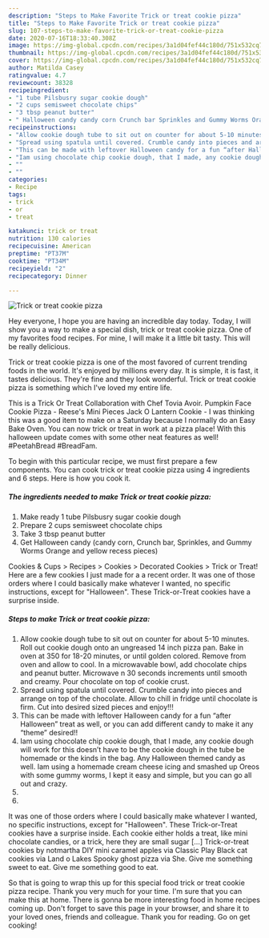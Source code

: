 ```yaml
---
description: "Steps to Make Favorite Trick or treat cookie pizza"
title: "Steps to Make Favorite Trick or treat cookie pizza"
slug: 107-steps-to-make-favorite-trick-or-treat-cookie-pizza
date: 2020-07-16T18:33:40.308Z
image: https://img-global.cpcdn.com/recipes/3a1d04fef44c180d/751x532cq70/trick-or-treat-cookie-pizza-recipe-main-photo.jpg
thumbnail: https://img-global.cpcdn.com/recipes/3a1d04fef44c180d/751x532cq70/trick-or-treat-cookie-pizza-recipe-main-photo.jpg
cover: https://img-global.cpcdn.com/recipes/3a1d04fef44c180d/751x532cq70/trick-or-treat-cookie-pizza-recipe-main-photo.jpg
author: Matilda Casey
ratingvalue: 4.7
reviewcount: 38328
recipeingredient:
- "1 tube Pilsbusry sugar cookie dough"
- "2 cups semisweet chocolate chips"
- "3 tbsp peanut butter"
- " Halloween candy candy corn Crunch bar Sprinkles and Gummy Worms Orange and yellow recess pieces"
recipeinstructions:
- "Allow cookie dough tube to sit out on counter for about 5-10 minutes. Roll out cookie dough onto an ungreased 14 inch pizza pan. Bake in oven at 350 for 18-20 minutes, or until golden colored. Remove from oven and allow to cool. In a microwavable bowl, add chocolate chips and peanut butter. Microwave n 30 seconds increments until smooth and creamy. Pour chocolate on top of cookie crust."
- "Spread using spatula until covered. Crumble candy into pieces and arrange on top of the chocolate. Allow to chill in fridge until chocolate is firm. Cut into desired sized pieces and enjoy!!!"
- "This can be made with leftover Halloween candy for a fun “after Halloween” treat as well, or you can add different candy to make it any “theme” desired!!"
- "Iam using chocolate chip cookie dough, that I made, any cookie dough will work for this doesn’t have to be the cookie dough in the tube be homemade or the kinds in the bag. Any Halloween themed candy as well. Iam using a homemade cream cheese icing and smashed up Oreos with some gummy worms, I kept it easy and simple, but you can go all out and crazy."
- ""
- ""
categories:
- Recipe
tags:
- trick
- or
- treat

katakunci: trick or treat 
nutrition: 130 calories
recipecuisine: American
preptime: "PT37M"
cooktime: "PT34M"
recipeyield: "2"
recipecategory: Dinner

---
```



![Trick or treat cookie pizza](https://img-global.cpcdn.com/recipes/3a1d04fef44c180d/751x532cq70/trick-or-treat-cookie-pizza-recipe-main-photo.jpg)

Hey everyone, I hope you are having an incredible day today. Today, I will show you a way to make a special dish, trick or treat cookie pizza. One of my favorites food recipes. For mine, I will make it a little bit tasty. This will be really delicious.

Trick or treat cookie pizza is one of the most favored of current trending foods in the world. It's enjoyed by millions every day. It is simple, it is fast, it tastes delicious. They're fine and they look wonderful. Trick or treat cookie pizza is something which I've loved my entire life.

This is a Trick Or Treat Collaboration with Chef Tovia Avoir. Pumpkin Face Cookie Pizza - Reese&#39;s Mini Pieces Jack O Lantern Cookie - I was thinking this was a good item to make on a Saturday because I normally do an Easy Bake Oven. You can now trick or treat in work at a pizza place! With this halloween update comes with some other neat features as well! #PeetahBread #BreadFam.


To begin with this particular recipe, we must first prepare a few components. You can cook trick or treat cookie pizza using 4 ingredients and 6 steps. Here is how you cook it.

<!--inarticleads1-->

##### The ingredients needed to make Trick or treat cookie pizza:

1. Make ready 1 tube Pilsbusry sugar cookie dough
1. Prepare 2 cups semisweet chocolate chips
1. Take 3 tbsp peanut butter
1. Get  Halloween candy (candy corn, Crunch bar, Sprinkles, and Gummy Worms Orange and yellow recess pieces)


Cookies &amp; Cups &gt; Recipes &gt; Cookies &gt; Decorated Cookies &gt; Trick or Treat! Here are a few cookies I just made for a a recent order. It was one of those orders where I could basically make whatever I wanted, no specific instructions, except for &#34;Halloween&#34;. These Trick-or-Treat cookies have a surprise inside. 

<!--inarticleads2-->

##### Steps to make Trick or treat cookie pizza:

1. Allow cookie dough tube to sit out on counter for about 5-10 minutes. Roll out cookie dough onto an ungreased 14 inch pizza pan. Bake in oven at 350 for 18-20 minutes, or until golden colored. Remove from oven and allow to cool. In a microwavable bowl, add chocolate chips and peanut butter. Microwave n 30 seconds increments until smooth and creamy. Pour chocolate on top of cookie crust.
1. Spread using spatula until covered. Crumble candy into pieces and arrange on top of the chocolate. Allow to chill in fridge until chocolate is firm. Cut into desired sized pieces and enjoy!!!
1. This can be made with leftover Halloween candy for a fun “after Halloween” treat as well, or you can add different candy to make it any “theme” desired!!
1. Iam using chocolate chip cookie dough, that I made, any cookie dough will work for this doesn’t have to be the cookie dough in the tube be homemade or the kinds in the bag. Any Halloween themed candy as well. Iam using a homemade cream cheese icing and smashed up Oreos with some gummy worms, I kept it easy and simple, but you can go all out and crazy.
1. 
1. 


It was one of those orders where I could basically make whatever I wanted, no specific instructions, except for &#34;Halloween&#34;. These Trick-or-Treat cookies have a surprise inside. Each cookie either holds a treat, like mini chocolate candies, or a trick, here they are small sugar […] Trick-or-treat cookies by notmartha DIY mini caramel apples via Classic Play Black cat cookies via Land o Lakes Spooky ghost pizza via She. Give me something sweet to eat. Give me something good to eat. 

So that is going to wrap this up for this special food trick or treat cookie pizza recipe. Thank you very much for your time. I'm sure that you can make this at home. There is gonna be more interesting food in home recipes coming up. Don't forget to save this page in your browser, and share it to your loved ones, friends and colleague. Thank you for reading. Go on get cooking!
